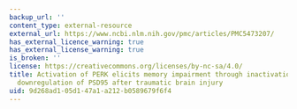 ```yaml
---
backup_url: ''
content_type: external-resource
external_url: https://www.ncbi.nlm.nih.gov/pmc/articles/PMC5473207/
has_external_licence_warning: true
has_external_license_warning: true
is_broken: ''
license: https://creativecommons.org/licenses/by-nc-sa/4.0/
title: Activation of PERK elicits memory impairment through inactivation of CREB and
  downregulation of PSD95 after traumatic brain injury
uid: 9d268ad1-05d1-47a1-a212-b0589679f6f4
---
```

